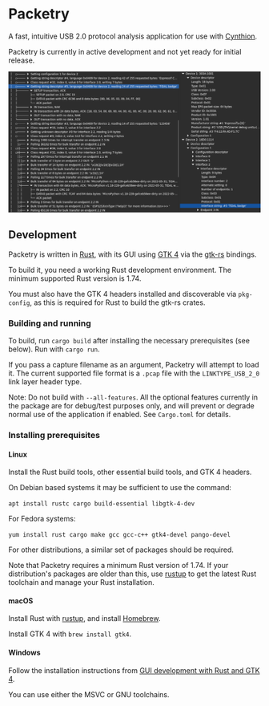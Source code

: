 # Packetry

A fast, intuitive USB 2.0 protocol analysis application for use with [Cynthion](https://greatscottgadgets.com/cynthion/).

Packetry is currently in active development and not yet ready for initial release.

![Screenshot of Packetry](screenshot.png)

## Development

Packetry is written in [Rust](https://rust-lang.org/), with its GUI using [GTK 4](https://gtk.org) via the [gtk-rs](https://gtk-rs.org/) bindings.

To build it, you need a working Rust development environment. The minimum supported Rust version is 1.74.

You must also have the GTK 4 headers installed and discoverable via `pkg-config`, as this is required for Rust to build the gtk-rs crates.

### Building and running

To build, run `cargo build` after installing the necessary prerequisites (see below). Run with `cargo run`.

If you pass a capture filename as an argument, Packetry will attempt to load it. The current supported file format is a `.pcap` file with the `LINKTYPE_USB_2_0` link layer header type.

Note: Do not build with `--all-features`. All the optional features currently in the package are for debug/test purposes only, and will prevent or degrade normal use of the application if enabled. See `Cargo.toml` for details.

### Installing prerequisites

#### Linux

Install the Rust build tools, other essential build tools, and GTK 4 headers.

On Debian based systems it may be sufficient to use the command:

`apt install rustc cargo build-essential libgtk-4-dev`

For Fedora systems:

`yum install rust cargo make gcc gcc-c++ gtk4-devel pango-devel`

For other distributions, a similar set of packages should be required.

Note that Packetry requires a minimum Rust version of 1.74. If your distribution's packages are older than this, use [rustup](https://rustup.rs/) to get the latest Rust toolchain and manage your Rust installation.

#### macOS

Install Rust with [rustup](https://rustup.rs/), and install [Homebrew](https://brew.sh/).

Install GTK 4 with `brew install gtk4`.

#### Windows

Follow the installation instructions from [GUI development with Rust and GTK 4](https://gtk-rs.org/gtk4-rs/stable/latest/book/installation_windows.html).

You can use either the MSVC or GNU toolchains.
